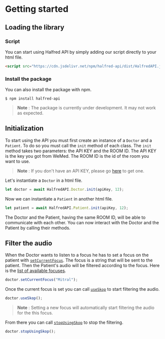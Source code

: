 
# Getting started

## Loading the library

### Script 
You can start using Halfred API by simply adding our script directly to your html file.

```html
<script src="https://cdn.jsdelivr.net/npm/halfred-api/dist/HalfredAPI.js"></script>
```

### Install the package

You can also install the package with npm.

    $ npm install halfred-api

 > **Note** : The package is currently under development. It may not work as expected.

## Initialization

To start using the API you must first create an instance of a `Doctor` and a `Patient`. To do so you must call the `init` method of each class.
The `init` method takes two parameters: the API KEY and the ROOM ID.  The API KEY is the key you got from WeMed. The ROOM ID is the id of the room you want to use.

> **Note** : If you don't have an API KEY, please go [here](https://www.wemed.fr/inscription-api-skop) to get one.

Let's instantiate a `Doctor` in a html file.

```javascript
let doctor = await HalfredAPI.Doctor.init(apiKey, 12);
```

Now we can instantiate a `Patient` in another html file.

    
```javascript
let patient = await HalfredAPI.Patient.init(apiKey, 12);
```

The Doctor and the Patient, having the same ROOM ID, will be able to communicate with each other. You can now interact with the Doctor and the Patient by calling their methods.

## Filter the audio 

When the Doctor wants to listen to a focus he has to set a focus on the patient with [`setCurrentFocus`](doctor.md#setcurrentfocus). The focus is a string that will be sent to the patient.
Then the Patient's audio will be filtered according to the focus. Here is the [list of available focuses](focus.md).

```javascript
doctor.setCurrentFocus("Mitral");
```
Once the current focus is set you can call [`useSkop`](doctor.md#useskop) to start filtering the audio.

```javascript
doctor.useSkop();
```

> **Note** : Setting a new focus will automatically start filtering the audio for the this focus.

From there you can call [`stopUsingSkop`](doctor.md#stopusingskop) to stop the filtering.

```javascript
doctor.stopUsingSkop();
```


